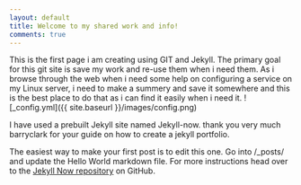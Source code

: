 ```yaml
---
layout: default
title: Welcome to my shared work and info!
comments: true
---
```


This is the first page i am creating using GIT and Jekyll. The primary goal for this git site is save my work and re-use them when i need them. As i browse through the web when i need some help on configuring a service on my Linux server, i need to make a summery and save it somewhere and this is the best place to do that as i can find it easily when i need it.
![_config.yml]({{ site.baseurl }}/images/config.png)

I have used a prebuilt Jekyll site named Jekyll-now. thank you very much barryclark for your guide on how to create a jekyll portfolio.

The easiest way to make your first post is to edit this one. Go into /_posts/ and update the Hello World markdown file. For more instructions head over to the [Jekyll Now repository](https://github.com/barryclark/jekyll-now) on GitHub.


